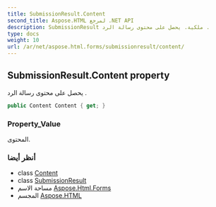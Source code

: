 ```yaml
---
title: SubmissionResult.Content
second_title: Aspose.HTML لمرجع .NET API
description: SubmissionResult ملكية. يحصل على محتوى رسالة الرد .
type: docs
weight: 10
url: /ar/net/aspose.html.forms/submissionresult/content/
---
```

## SubmissionResult.Content property

يحصل على محتوى رسالة الرد .

```csharp
public Content Content { get; }
```

### Property_Value

المحتوى.

### أنظر أيضا

* class [Content](../../../aspose.html.net/content/)
* class [SubmissionResult](../)
* مساحة الاسم [Aspose.Html.Forms](../../submissionresult/)
* المجسم [Aspose.HTML](../../../)


